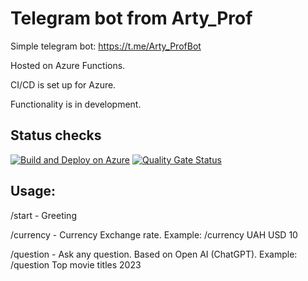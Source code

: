 # Telegram bot from Arty_Prof

Simple telegram bot: https://t.me/Arty_ProfBot

Hosted on Azure Functions.

CI/CD is set up for Azure.

Functionality is in development.

## Status checks
[![Build and Deploy on Azure](https://github.com/ArtyProf/Telegram-bot-from-Arty_Prof/actions/workflows/deployment.yml/badge.svg?branch=master)](https://github.com/ArtyProf/Telegram-bot-from-Arty_Prof/actions/workflows/deployment.yml)
[![Quality Gate Status](https://sonarcloud.io/api/project_badges/measure?project=ArtyProf_Telegram-bot-from-Arty_Prof&metric=alert_status)](https://sonarcloud.io/summary/overall?id=ArtyProf_Telegram-bot-from-Arty_Prof)

## Usage:

/start - Greeting

/currency - Currency Exchange rate. Example: /currency UAH USD 10

/question - Ask any question. Based on Open AI (ChatGPT). Example: /question Top movie titles 2023